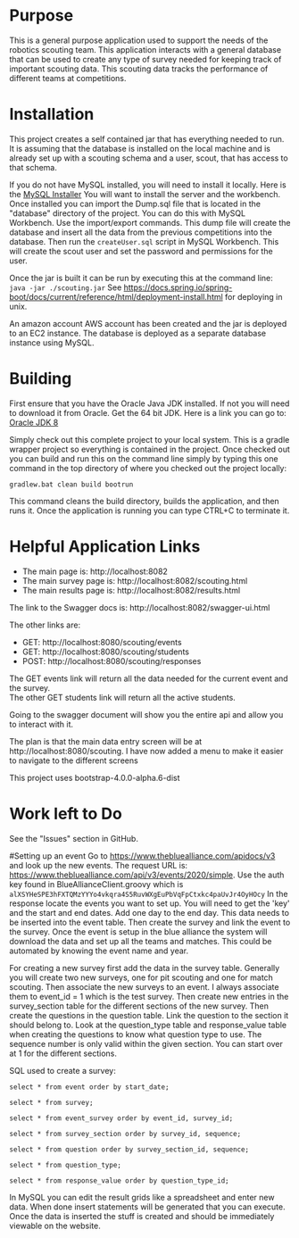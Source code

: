 # Purpose
This is a general purpose application used to support the needs of the robotics scouting team. This application interacts with a 
general database that can be used to create any type of survey needed for keeping track of important scouting data. This 
scouting data tracks the performance of different teams at competitions.

# Installation
This project creates a self contained jar that has everything needed to run. 
It is assuming that the database is installed on the local machine and is already set up with a scouting schema 
and a user, scout, that has access to that schema.

If you do not have MySQL installed, you will need to install it locally.  Here is the [MySQL Installer](https://dev.mysql.com/downloads/installer/)
You will want to install the server and the workbench. Once installed you can import the Dump.sql file that is 
located in the "database" directory of the project. You can do this with MySQL Workbench. Use the import/export commands.
This dump file will create the database and insert all the data from the previous
competitions into the database. Then run the `createUser.sql` script in MySQL Workbench. This will create the scout user
and set the password and permissions for the user.

Once the jar is built it can be run by executing this at the command line: `java -jar ./scouting.jar`
See https://docs.spring.io/spring-boot/docs/current/reference/html/deployment-install.html for deploying in unix.

An amazon account AWS account has been created and the jar is deployed to an EC2 instance. 
The database is deployed as a separate database instance using MySQL.


# Building
First ensure that you have the Oracle Java JDK installed. If not you will need to download it from Oracle. Get the 64 bit JDK.
Here is a link you can go to: [Oracle JDK 8](http://www.oracle.com/technetwork/java/javase/downloads/jdk8-downloads-2133151.html)

Simply check out this complete project to your local system. This is a gradle wrapper project so everything is contained in the project. 
Once checked out you can build and run this on the command line simply by typing this one
command in the top directory of where you checked out the project locally:  

`gradlew.bat clean build bootrun`

This command cleans the build directory, builds the application, and then runs it. Once the application is running 
you can type CTRL+C to terminate it.

# Helpful Application Links

- The main page is: http://localhost:8082
- The main survey page is: http://localhost:8082/scouting.html
- The main results page is: http://localhost:8082/results.html

The link to the Swagger docs is: http://localhost:8082/swagger-ui.html

The other links are:
- GET: http://localhost:8080/scouting/events
- GET: http://localhost:8080/scouting/students
- POST: http://localhost:8080/scouting/responses
    
The GET events link will return all the data needed for the current event and the survey.  
The other GET students link will return all the active students.

Going to the swagger document will show you the entire api and allow you to interact with it.

The plan is that the main data entry screen will be at http://localhost:8080/scouting.
I have now added a menu to make it easier to navigate to the different screens

This project uses bootstrap-4.0.0-alpha.6-dist

# Work left to Do
See the "Issues" section in GitHub.

#Setting up an event
Go to https://www.thebluealliance.com/apidocs/v3 and look up the new events. 
The request URL is: https://www.thebluealliance.com/api/v3/events/2020/simple. 
Use the auth key found in BlueAllianceClient.groovy which is `alXSYHeSPE3hFXTQMzYYYo4vkqra4S5RuvWXgEuPbVqFpCtxkc4paUvJr4OyHOcy`
In the response locate the events you want to set up. You will need to get the 'key'
and the start and end dates. Add one day to the end day. This data needs to be inserted
into the event table. Then create the survey and link the event to the survey.
Once the event is setup in the blue alliance the system will download the data and
set up all the teams and matches. This could be automated by knowing the event name and year.

For creating a new survey first add the data in the survey table. Generally you will create
two new surveys, one for pit scouting and one for match scouting. Then associate the new 
surveys to an event. I always associate them to event_id = 1 which is the test survey.
Then create new entries in the survey_section table for the different sections of the new
survey. Then create the questions in the question table. Link the question to the section
it should belong to. Look at the question_type table and response_value table when creating
the questions to know what question type to use. The sequence number is only valid within 
the given section. You can start over at 1 for the different sections.

SQL used to create a survey:

`select * from event order by start_date;`

`select * from survey;`

`select * from event_survey order by event_id, survey_id;`

`select * from survey_section order by survey_id, sequence;`

`select * from question order by survey_section_id, sequence;`

`select * from question_type;`

`select * from response_value order by question_type_id;`

In MySQL you can edit the result grids like a spreadsheet and enter new data. When
done insert statements will be generated that you can execute. Once the data is inserted
the stuff is created and should be immediately viewable on the website.
